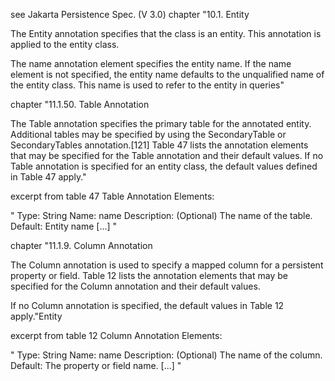 see Jakarta Persistence Spec. (V 3.0)
chapter "10.1. Entity

The Entity annotation specifies that the class is an entity. This annotation is applied to the entity class.

The name annotation element specifies the entity name. If the name element is not specified, the entity
name defaults to the unqualified name of the entity class. This name is used to refer to the entity in
queries"


chapter "11.1.50. Table Annotation

The Table annotation specifies the primary table for the annotated entity. Additional tables may be
specified by using the SecondaryTable or SecondaryTables annotation.[121]
Table 47 lists the annotation elements that may be specified for the Table annotation and their default
values.
If no Table annotation is specified for an entity class, the default values defined in Table 47 apply."

excerpt from table 47 Table Annotation Elements:

"
Type: String
Name: name
Description: (Optional) The name of the table.
Default: Entity name
[...]
"

chapter "11.1.9. Column Annotation

The Column annotation is used to specify a mapped column for a persistent property or field.
Table 12 lists the annotation elements that may be specified for the Column annotation and their
default values.

If no Column annotation is specified, the default values in Table 12 apply."Entity

excerpt from table 12 Column Annotation Elements:

"
Type: String
Name: name
Description: (Optional) The name of the column.
Default: The property or field name.
[...]
"

